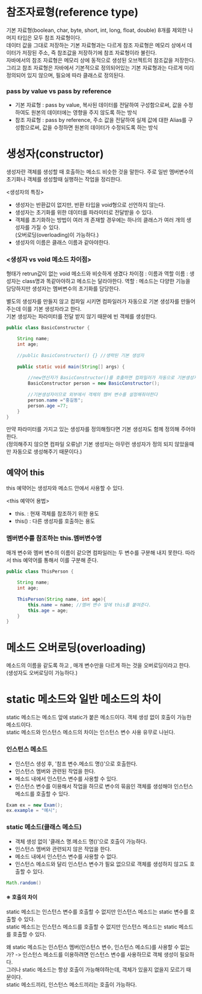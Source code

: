 # 참조자료형(reference type)
기본 자료형(boolean, char, byte, short, int, long, float, double) 8개를 제외한 나머지 타입은 모두 참조 자료형이다.  
데이터 값을 그대로 저장하는 기본 자료형과는 다르게 참조 자료형은 메모리 상에서 데이터가 저장된 주소, 즉 참조값을 저장하기에 참조 자료형이라 불린다.  
자바에서의 참조 자료형은 메모리 상에 동적으로 생성된 오브젝트의 참조값을 저장한다.  
그리고 참조 자료형은 자바에서 기본적으로 정의되어있는 기본 자료형과는 다르게 미리 정의되어 있지 않으며, 필요에 따라 클래스로 정의된다.

### pass by value vs pass by reference
- 기본 자료형 : pass by value, 복사된 데이터를 전달하여 구성함으로써, 값을 수정하여도 원본의 데이터에는 영향을 주지 않도록 하는 방식
- 참조 자료형 : pass by reference, 주소 값을 전달하여 실제 값에 대한 Alias를 구성함으로써, 값을 수정하면 원본의 데이터가 수정되도록 하는 방식


# 생성자(constructor)
생성자란 객체를 생성할 때 호출하는 메소드 비슷한 것을 말한다. 주로 일반 멤버변수의 초기화나 객체를 생성할때 실행하는 작업을 정리한다.

<생성자의 특징>
- 생성자는 반환값이 없지만, 반환 타입을 void형으로 선언하지 않는다.
- 생성자는 초기화를 위한 데이터를 파라미터로 전달받을 수 있다.
- 객체를 초기화하는 방법이 여러 개 존재할 경우에는 하나의 클래스가 여러 개의 생성자를 가질 수 있다.  
   (오버로딩(overloading)이 가능하다.)
- 생성자의 이름은 클래스 이름과 같아야한다.

### <생성자 vs void 메소드 차이점>  
형태가 retrun값이 없는 void 메소드와 비슷하게 생겼다
차이점 : 이름과 역할
이름 : 생성자는 class명과 똑같아야하고 메소드는 달라야한다.
역할 : 메소드는 다양한 기능을 담당하지만 생성자는 멤버변수의 초기화를 담당한다.

별도의 생성자를 만들지 않고 컴파일 시키면 컴파일러가 자동으로 기본 생성자를 만들어 주는데 이를 기본 생성자라고 한다.  
기본 생성자는 파라미터를 전달 받지 않기 때문에 빈 객체를 생성한다.
```java
public class BasicConstructor {

	String name;
	int age;
	
	//public BasicConstructor() {} //생략된 기본 생성자
	
	public static void main(String[] args) {
	
		//new연산자가 BasicConstructor()를 호출하면 컴파일러가 자동으로 기본생성자를 만든다
		BasicConstructor person = new BasicConstructor();
		
		//기본생성자이므로 외부에서 객체의 멤버 변수를 설정해줘야한다
		person.name ="홍길동";
		person.age =77;
	}
}
```
만약 파라미터를 가지고 있는 생성자를 정의해줬다면 기본 생성자도 함께 정의해 주어야한다.  
(정의해주지 않으면 컴파일 오류남! 기본 생성자는 아무런 생성자가 정의 되지 않았을때만 자동으로 생성해주기 때문이다.)

## 예약어 this 
this 예약어는 생성자와 메소드 안에서 사용할 수 있다.  

<this 예약어 용법>
- this. : 현재 객체를 참조하기 위한 용도
- this() : 다른 생성자를 호출하는 용도

### 멤버변수를 참조하는 this.멤버변수명
매개 변수와 멤버 변수의 이름이 같으면 컴파일러는 두 변수를 구분해 내지 못한다. 따라서 this 예약어를 통해서 이를 구분해 준다.
```java
public class ThisPerson {
	
	String name;
	int age;
	
	ThisPerson(String name, int age){
		this.name = name; //멤버 변수 앞에 this를 붙여준다.
		this.age = age;
	}
}
```
# 메소드 오버로딩(overloading)
메소드의 이름을 같도록 하고 , 매개 변수만을 다르게 하는 것을 오버로딩이라고 한다.(생성자도 오버로딩이 가능하다.)

# static 메소드와 일반 메소드의 차이
static 메소드는 메소드 앞에 static가 붙은 메소드이다. 객체 생성 없이 호출이 가능한 메소드이다.  
static 메소드와 인스턴스 메소드의 차이는 인스턴스 변수 사용 유무로 나뉜다.

### 인스턴스 메소드
- 인스턴스 생성 후, '참조 변수.메소드 명()'으로 호출한다.
- 인스턴스 멤버와 관련된 작업을 한다.
- 메소드 내에서 인스턴스 변수를 사용할 수 있다.
- 인스턴스 변수를 이용해서 작업을 하므로 변수의 묶음인 객체를 생성해야 인스턴스 메소드를 호출할 수 있다.

```java
Exam ex = new Exam(); 
ex.example = "예시";
```
### static 메소드(클래스 메소드)
- 객체 생성 없이 '클래스 명.메소드 명()'으로 호출이 가능하다.
- 인스턴스 멤버와 관련되지 않은 작업을 한다.
- 메소드 내에서 인스턴스 변수를 사용할 수 없다.
- 인스턴스 메소드와 달리 인스턴스 변수가 필요 없으므로 객체를 생성하지 않고도 호출할 수 있다.

```java
Math.random()
```
#### ※ 호출의 차이  
static 메소드는 인스턴스 변수를 호출할 수 없지만 인스턴스 메소드는 static 변수를 호출할 수 있다.  
static 메소드는 인스턴스 메소드를 호출할 수 없지만 인스턴스 메소드는 static 메소드를 호출할 수 있다.  

왜 static 메소드는 인스턴스 멤버(인스턴스 변수, 인스턴스 메소드)를 사용할 수 없는가?
-> 인스턴스 메소드를 이용하려면 인스턴스 변수를 사용하므로 객체 생성이 필요하다.  
그러나 static 메소드는 항상 호출이 가능해야하는데, 객체가 있을지 없을지 모르기 때문이다.  
static 메소드끼리, 인스턴스 메소드끼리는 호출이 가능하다.